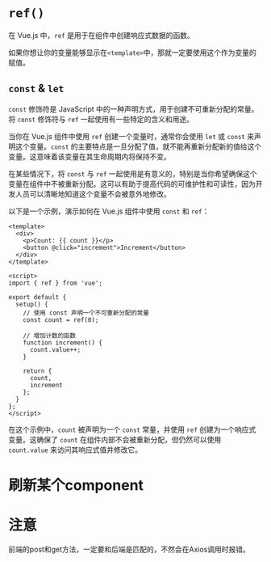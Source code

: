 # `ref()`
在 Vue.js 中，`ref` 是用于在组件中创建响应式数据的函数。

如果你想让你的变量能够显示在`<template>`中，那就一定要使用这个作为变量的赋值。
## `const` & `let`
`const` 修饰符是 JavaScript 中的一种声明方式，用于创建不可重新分配的常量。将 `const` 修饰符与 `ref` 一起使用有一些特定的含义和用途。

当你在 Vue.js 组件中使用 `ref` 创建一个变量时，通常你会使用 `let` 或 `const` 来声明这个变量。`const` 的主要特点是一旦分配了值，就不能再重新分配新的值给这个变量。这意味着该变量在其生命周期内将保持不变。

在某些情况下，将 `const` 与 `ref` 一起使用是有意义的，特别是当你希望确保这个变量在组件中不被重新分配。这可以有助于提高代码的可维护性和可读性，因为开发人员可以清晰地知道这个变量不会被意外地修改。

以下是一个示例，演示如何在 Vue.js 组件中使用 `const` 和 `ref`：

```vue
<template>
  <div>
    <p>Count: {{ count }}</p>
    <button @click="increment">Increment</button>
  </div>
</template>

<script>
import { ref } from 'vue';

export default {
  setup() {
    // 使用 const 声明一个不可重新分配的常量
    const count = ref(0);

    // 增加计数的函数
    function increment() {
      count.value++;
    }

    return {
      count,
      increment
    };
  }
};
</script>
```

在这个示例中，`count` 被声明为一个 `const` 常量，并使用 `ref` 创建为一个响应式变量。这确保了 `count` 在组件内部不会被重新分配，但仍然可以使用 `count.value` 来访问其响应式值并修改它。
# 刷新某个component

# 注意
前端的post和get方法，一定要和后端是匹配的，不然会在Axios调用时报错。
